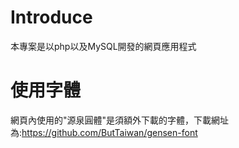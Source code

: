 # Introduce
本專案是以php以及MySQL開發的網頁應用程式

# 使用字體
網頁內使用的"源泉圓體"是須額外下載的字體，下載網址為:https://github.com/ButTaiwan/gensen-font
